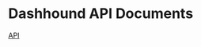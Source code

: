 Dashhound API Documents
=======================


[API](https://github.com/tagionet/dashhound-api-docs/blob/master/API.md)
